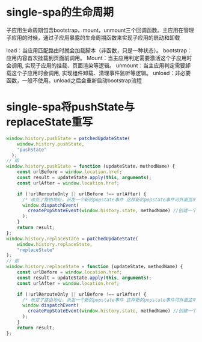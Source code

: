 # single-spa的生命周期
子应用生命周期包含bootstrap，mount，unmount三个回调函数。主应用在管理子应用的时候，通过子应用暴露的生命周期函数来实现子应用的启动和卸载

load：当应用匹配路由时就会加载脚本（非函数，只是一种状态）。
bootstrap：应用内容首次挂载到页面前调用。
Mount：当主应用判定需要激活这个子应用时会调用, 实现子应用的挂载、页面渲染等逻辑。
unmount：当主应用判定需要卸载这个子应用时会调用, 实现组件卸载、清理事件监听等逻辑。
unload：非必要函数，一般不使用。unload之后会重新启动bootstrap流程



# single-spa将pushState与replaceState重写
```js
window.history.pushState = patchedUpdateState(
    window.history.pushState,
    "pushState"
  );
// 即
window.history.pushState = function (updateState，methodName) {
    const urlBefore = window.location.href;
    const result = updateState.apply(this, arguments);
    const urlAfter = window.location.href;

    if (!urlRerouteOnly || urlBefore !== urlAfter) {
      /* 改变了路由地址，派发一个新的popstate事件 这样新的popstate事件可外面监听调用*/
      window.dispatchEvent(
        createPopStateEvent(window.history.state, methodName) //创建一个新的popstate事件 new PopStateEvent("popstate", { state });
      );
    }
    return result;
};
window.history.replaceState = patchedUpdateState(
    window.history.replaceState,
    "replaceState"
);
// 即
window.history.replaceState = function (updateState，methodName) {
    const urlBefore = window.location.href;
    const result = updateState.apply(this, arguments);
    const urlAfter = window.location.href;

    if (!urlRerouteOnly || urlBefore !== urlAfter) {
      /* 改变了路由地址，派发一个新的popstate事件 这样新的popstate事件可外面监听调用*/
      window.dispatchEvent(
        createPopStateEvent(window.history.state, methodName) //创建一个新的popstate事件 new PopStateEvent("popstate", { state });
      );
    }
    return result;
};
```